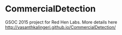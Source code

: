 # CommercialDetection
GSOC 2015 project for Red Hen Labs. More details here http://vasanthkalingeri.github.io/CommercialDetection/
